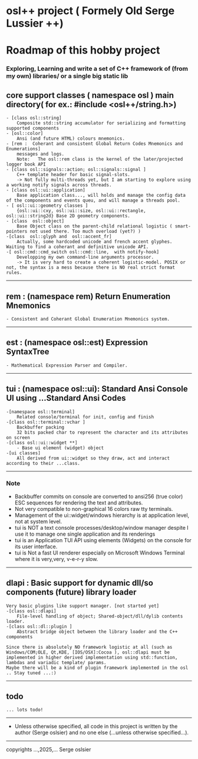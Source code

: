 
# osl++ project ( Formely Old Serge Lussier ++)

# Roadmap of this hobby project

### Exploring, Learning and write a set of C++ framework of (from my own) libraries/ or a single big static lib

## core support classes ( namespace osl ) main directory( for ex.: #include <osl++/string.h>)

    - [class osl::string]
        Composite std::string accumulator for serializing and formatting supported components
    - [osl::color]
        Ansi (and future HTML) colours mnemonics.
    - [rem :  Coherant and consistent Global Return Codes Mnemonics and Enumerations]
        messages and logs.
        Note:   The osl::rem class is the kernel of the later/projected logger book API
    - [class osl::signals::action; osl::signals::signal ]
        C++ template header for basic signal-slots.
        -> Not fully multi-threads yet, but I am starting to explore using a working notify signals across threads.
    - [class osl::ui::application]
        Base application class..., will holds and manage the config data of the components and events queu, and will manage a threads pool.
    - [ osl::ui::geometry classes ]
        {osl::ui::cxy, osl::ui::size, osl::ui::rectangle, osl::ui::string2d} Base 2D geometry components.
    - [class  osl::object]
        Base Object class on the parent-child relational logistic ( smart-pointers not used there. Too much overload (yet?) )
    -[class  osl::glyph and  osl::accent_fr]
        Actually, some hardcoded unicode and french accent glyphes. Waiting to find a coherant and definitive unicode API.
    -[ osl::cmd::cmd_switch osl::cmd::line,  with notify-hook]
        Developping my own command-line arguments processor.
        -> It is very hard to create a coherent logistic-model. POSIX or not, the syntax is a mess because there is NO real strict format rules.
    
---

## rem : (namespace rem) Return Enumeration Mnemonics
    - Consistent and Coherant Global Enumeration Mnemonics system.
---

## est : (namespace osl::est) Expression SyntaxTree
    - Mathematical Expression Parser and Compiler.
---

## tui : (namespace osl::ui): Standard Ansi Console UI using ...Standard Ansi Codes
    -[namespace osl::terminal]
        Related console/terminal for init, config and finish
    -[class osl::terminal::vchar ]
        Backbuffer packing
        32 bits packed char to represent the character and its attributes on screen
    -[class osl::ui::widget **]
        - Base ui element (widget) object
    -[ui classes]
        All derived from ui::widget so they draw, act and interact according to their ...class.
---

### Note

* Backbuffer commits on console are converted to ansi256 (true color) ESC sequences for rendering the text and attributes.
* Not very compatible to non-graphical 16 colors raw tty terminals.
* Management of the ui::widget/windows hierarchy is at application level, not at system level.
* tui is NOT a text console processes/desktop/window manager despite I use it to manage one single application and its renderings
* tui is an Application TUI API using elements (Widgets) on the console for its user interface.
* tui is Not a fast UI renderer especially on Microsoft Windows Terminal where it is very,very, v-e-r-y slow.

---

## dlapi : Basic support for dynamic dll/so components (future) library loader

    Very basic plugins like support manager. [not started yet]
    -[class osl::dlapi]
        File-level handling of object; Shared-object/dll/dylib contents loader.
    -[class osl::dl::plugin ]
        Abstract bridge object between the library loader and the C++ components

    Since there is absolutely NO framework logistic at all (such as Windows/COM;OLE, Qt,KDE, [IOS/OSX]:Cocoa ), osl::dlapi must be implemented in higher derived implementation using std::function, lambdas and variadic template/ params.
    Maybe there will be a kind of plugin framework implemented in the osl .. Stay tuned ...:)
---

## todo
    ... lots todo! 
---

* Unless otherwise specified, all code in this project is written by the author (Serge oslsier)  and no one else (...unless otherwise specified...).
---
copyrights ...,2025,... Serge oslsier
